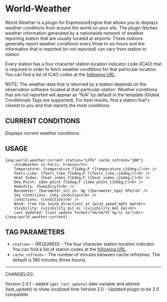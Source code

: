 # World-Weather

World Weather is a plugin for ExpressionEngine that allows you to displays weather conditions from around the world on your site. The plugin fetches weather information generated by a nationwide network of weather reporting station that are usually located at airports. These stations generally report weather conditions every three to six hours and the information that is reported (or not reported) can vary from station to station.

Every station has a four character station location indicator code (ICAO) that is required in order to fetch weather conditions for that particular location. You can find a list of ICAO codes at the [following URL](http://weather.gov/tg/siteloc.shtml).

NOTE: The weather data that is returned by a station depends on the observation software located at that particular station. Weather conditions that are not reported will appear as "N/A" by default in the template (Global Conditionals Tags are supported). For best results, find a station that's closest to you and that reports the most conditions.


## CURRENT CONDITIONS

Displays current weather conditions.

## USAGE

    {exp:world_weather:current station="LFPG" cache_refresh="300"}
    	<h1>Weather in Paris, France</h1>
    	Temperature: {temperature_f}&deg;F ({temperature_c}&deg;C)<br />
    	Feels Like: {feels_like_f}&deg;F ({feels_like_c}&deg;C)<br />
    	Heat Index: {heat_index_f}&deg;F ({heat_index_c}&deg;C)<br />
    	Dew Point: {dew_point_f}&deg;F ({dew_point_c}&deg;C)<br />
    	Humidity: {humidity}%<br />
    	Barometer: {barometer_in} in. Hg ({barometer_hpa} hPa)<br />
    	Sky Conditions: {sky_condition}<br />
    	Conditions: {condition}<br />
    	Wind: from the {wind_direction} at {wind_speed_mph} mph<br>
    	Visibility: {visibility_mi} mi ({visibility_km} km)<br>
    	Last Updated: {last_update format="%m/%d/%Y %g:%i %a"}<br>
    {/exp:world_weather:current}

## TAG PARAMETERS

- `station=` - [REQUIRED] - The four character station location indicator. You can find a list of station codes at the [following URL](http://weather.gov/tg/siteloc.shtml).
- `cache_refresh=` - The number of minutes between cache refreshes. The default is 180 minutes (three hours).


------------------
CHANGELOG:

Version 2.0.1 - added `{gmt_last_update}` date variable and altered {last_update} to show localized time
Version 2.0 - Updated plugin to be 2.0 compatible
